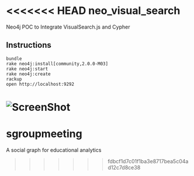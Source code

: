 <<<<<<< HEAD
neo_visual_search
=================

Neo4j POC to Integrate VisualSearch.js and Cypher


Instructions
------------

    bundle
    rake neo4j:install[community,2.0.0-M03]
    rake neo4j:start
    rake neo4j:create
    rackup
    open http://localhost:9292

![ScreenShot](https://raw.github.com/maxdemarzi/neo_visual_search/master/screenshot.png)
=======
# sgroupmeeting
A social graph for educational analytics
>>>>>>> fdbcf1d7c01f1ba3e8717bea5c04ad12c7d8ce38
